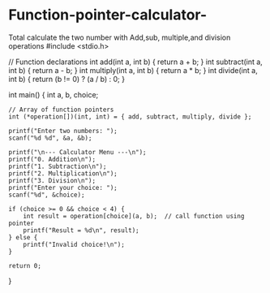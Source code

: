 # Function-pointer-calculator-
Total calculate the two number with Add,sub, multiple,and division operations 
#include <stdio.h>

// Function declarations
int add(int a, int b) { return a + b; }
int subtract(int a, int b) { return a - b; }
int multiply(int a, int b) { return a * b; }
int divide(int a, int b) { return (b != 0) ? (a / b) : 0; }

int main() {
    int a, b, choice;
    
    // Array of function pointers
    int (*operation[])(int, int) = { add, subtract, multiply, divide };

    printf("Enter two numbers: ");
    scanf("%d %d", &a, &b);

    printf("\n--- Calculator Menu ---\n");
    printf("0. Addition\n");
    printf("1. Subtraction\n");
    printf("2. Multiplication\n");
    printf("3. Division\n");
    printf("Enter your choice: ");
    scanf("%d", &choice);

    if (choice >= 0 && choice < 4) {
        int result = operation[choice](a, b);  // call function using pointer
        printf("Result = %d\n", result);
    } else {
        printf("Invalid choice!\n");
    }

    return 0;
}
